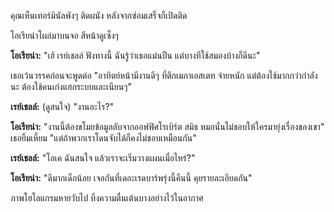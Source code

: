 คุณเห็นเทอร์มินัลพังๆ ติดผนัง หลังจากซ่อมเสร็จก็เปิดติด

โอเรียน่าโผล่มาบนจอ สีหน้าดูเซ็งๆ

**โอเรียน่า:** "เฮ้ เรย์เชลล์ ฟังทางนี้ ฉันรู้ว่าเธอแม่นปืน แต่บางทีใช้สมองบ้างก็ดีนะ"

เธอเว้นวรรคก่อนจะพูดต่อ "อาทิตย์หน้ามีงานดีๆ ที่ตึกเมกาเอสเตท จ่ายหนัก แต่ต้องใช้มากกว่ากำลังนะ ต้องใช้คนเก่งแฮกระบบและเนียนๆ"

**เรย์เชลล์:** (ดูสนใจ) "งานอะไร?"

**โอเรียน่า:** "งานนี้ต้องขโมยข้อมูลลับจากออฟฟิศโรเบิร์ต สมิธ หมอนั่นไม่ชอบให้ใครมายุ่งเรื่องของเขา" เธอยิ้มเหี้ยม "แต่ถ้าพวกเราโดนจับได้ก็คงไม่ชอบเหมือนกัน"

**เรย์เชลล์:** "โอเค ฉันสนใจ แล้วเราจะเริ่มวางแผนเมื่อไหร่?"

**โอเรียน่า:** "ดีมากเด็กน้อย เจอกันที่เดอะเรดบาร์พรุ่งนี้คืนนี้ คุยรายละเอียดกัน"

ภาพโฮโลแกรมหายวับไป ทิ้งความตื่นเต้นบางอย่างไว้ในอากาศ

